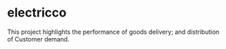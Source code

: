 # electricco
This project highlights the performance of goods delivery; and distribution of Customer demand.
